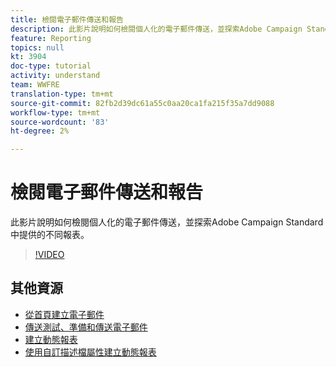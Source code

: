 ```yaml
---
title: 檢閱電子郵件傳送和報告
description: 此影片說明如何檢閱個人化的電子郵件傳送，並探索Adobe Campaign Standard(ACS)中提供的不同報表。
feature: Reporting
topics: null
kt: 3904
doc-type: tutorial
activity: understand
team: WWFRE
translation-type: tm+mt
source-git-commit: 82fb2d39dc61a55c0aa20ca1fa215f35a7dd9088
workflow-type: tm+mt
source-wordcount: '83'
ht-degree: 2%

---
```



# 檢閱電子郵件傳送和報告

此影片說明如何檢閱個人化的電子郵件傳送，並探索Adobe Campaign Standard中提供的不同報表。

>[!VIDEO](https://video.tv.adobe.com/v/21389?quality=12)

## 其他資源

* [從首頁建立電子郵件](/help/communication-channels/email/create-email-from-homepage.md)
* [傳送測試、準備和傳送電子郵件](/help/communication-channels/email/sending-test-preparing-sending-email.md)
* [建立動態報表](/help/reporting/creating-a-dynamic-report.md)
* [使用自訂描述檔屬性建立動態報表](/help/reporting/custom-profile-attributes-dynamic-reports.md)
